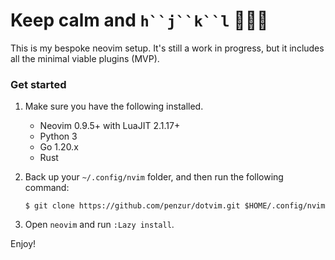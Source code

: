 # Keep calm and `h``j``k``l` 🦑🦄🤓

This is my bespoke neovim setup. It's still a work in progress, but it includes all the minimal viable plugins (MVP).

### Get started

1. Make sure you have the following installed.

	- Neovim 0.9.5+ with LuaJIT 2.1.17+
	- Python 3
	- Go 1.20.x
	- Rust

2. Back up your `~/.config/nvim` folder, and then run the following command: 

	`$ git clone https://github.com/penzur/dotvim.git $HOME/.config/nvim`

3. Open `neovim` and run `:Lazy install`.

Enjoy!
